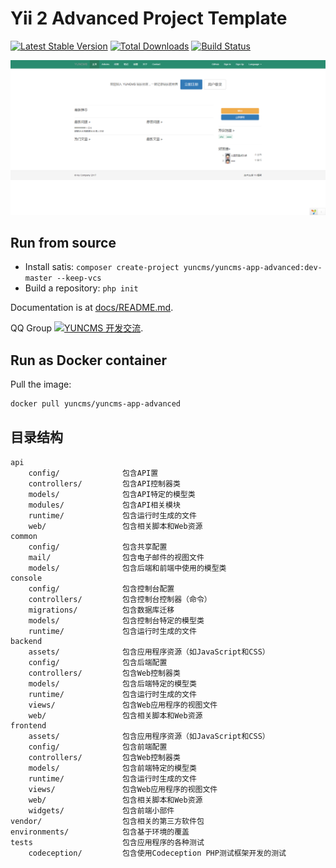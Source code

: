 # Yii 2 Advanced Project Template

[![Latest Stable Version](https://poser.pugx.org/yuncms/yuncms-app-advanced/v/stable.png)](https://packagist.org/packages/yuncms/yuncms-app-advanced)
[![Total Downloads](https://poser.pugx.org/yuncms/yuncms-app-advanced/downloads.png)](https://packagist.org/packages/yiisoft/yii2-app-advanced)
[![Build Status](https://travis-ci.org/yuncms/yuncms-app-advanced.svg?branch=master)](https://travis-ci.org/yuncms/yuncms-app-advanced)


![Index](./docs/images/index.png)

## Run from source

- Install satis: `composer create-project yuncms/yuncms-app-advanced:dev-master --keep-vcs`
- Build a repository: `php init`

Documentation is at [docs/README.md](docs/README.md).

QQ Group [![YUNCMS 开发交流](https://pub.idqqimg.com/wpa/images/group.png)](https://shang.qq.com/wpa/qunwpa?idkey=71c6d683e9aba941b3684195c7f874007fe83c615a6e89a2470866d035ca0a20).

## Run as Docker container

Pull the image:

``` sh
docker pull yuncms/yuncms-app-advanced
```

## 目录结构

```
api
    config/              包含API置
    controllers/         包含API控制器类
    models/              包含API特定的模型类
    modules/             包含API相关模块
    runtime/             包含运行时生成的文件
    web/                 包含相关脚本和Web资源
common
    config/              包含共享配置
    mail/                包含电子邮件的视图文件
    models/              包含后端和前端中使用的模型类
console
    config/              包含控制台配置
    controllers/         包含控制台控制器（命令）
    migrations/          包含数据库迁移
    models/              包含控制台特定的模型类
    runtime/             包含运行时生成的文件
backend
    assets/              包含应用程序资源（如JavaScript和CSS）
    config/              包含后端配置
    controllers/         包含Web控制器类
    models/              包含后端特定的模型类
    runtime/             包含运行时生成的文件
    views/               包含Web应用程序的视图文件
    web/                 包含相关脚本和Web资源
frontend
    assets/              包含应用程序资源（如JavaScript和CSS）
    config/              包含前端配置
    controllers/         包含Web控制器类
    models/              包含前端特定的模型类
    runtime/             包含运行时生成的文件
    views/               包含Web应用程序的视图文件
    web/                 包含相关脚本和Web资源
    widgets/             包含前端小部件
vendor/                  包含相关的第三方软件包
environments/            包含基于环境的覆盖
tests                    包含应用程序的各种测试
    codeception/         包含使用Codeception PHP测试框架开发的测试
```
